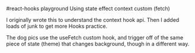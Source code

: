 #react-hooks playground
Using
state
effect
context
custom (fetch)

I originally wrote this to understand the context hook api. Then I added loads of junk to get more Hooks practice.

The dog pics use the useFetch custom hook, and trigger off of the same piece of state (theme) that changes background, though in a different way.
